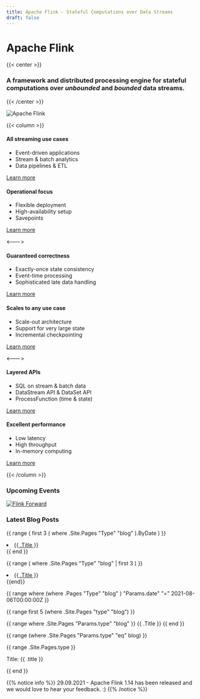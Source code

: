 ```yaml
---
title: Apache Flink - Stateful Computations over Data Streams
draft: false
---
```

<!--
Licensed to the Apache Software Foundation (ASF) under one
or more contributor license agreements.  See the NOTICE file
distributed with this work for additional information
regarding copyright ownership.  The ASF licenses this file
to you under the Apache License, Version 2.0 (the
"License"); you may not use this file except in compliance
with the License.  You may obtain a copy of the License at

  http://www.apache.org/licenses/LICENSE-2.0

Unless required by applicable law or agreed to in writing,
software distributed under the License is distributed on an
"AS IS" BASIS, WITHOUT WARRANTIES OR CONDITIONS OF ANY
KIND, either express or implied.  See the License for the
specific language governing permissions and limitations
under the License.
-->

# Apache Flink
{{< center >}} 
### A framework and distributed processing engine for stateful computations over *unbounded* and *bounded* data streams.
{{< /center >}}

![Apache Flink](/images/flink-home-graphic.png)

{{< column >}}

#### All streaming use cases

* Event-driven applications
* Stream & batch analytics
* Data pipelines & ETL 

[Learn more](https://flink.apache.org/usecases.html)

#### Operational focus

* Flexible deployment
* High-availability setup
* Savepoints

[Learn more](https://flink.apache.org/flink-operations.html)

<--->

#### Guaranteed correctness

* Exactly-once state consistency
* Event-time processing
* Sophisticated late data handling

[Learn more](https://flink.apache.org/flink-applications.html#building-blocks-for-streaming-applications)

#### Scales to any use case

* Scale-out architecture
* Support for very large state
* Incremental checkpointing

[Learn more](https://flink.apache.org/flink-architecture.html#run-applications-at-any-scale)

<--->

#### Layered APIs

* SQL on stream & batch data
* DataStream API & DataSet API
* ProcessFunction (time & state)

[Learn more](https://flink.apache.org/flink-applications.html#layered-apis)

#### Excellent performance

* Low latency
* High throughput
* In-memory computing

[Learn more](https://flink.apache.org/flink-architecture.html#leverage-in-memory-performance)

{{< /column >}}

### Upcoming Events

[![Flink Forward](/images/flink-forward.png)](https://flink-forward.org)

### Latest Blog Posts

{{ range ( first 3 ( where .Site.Pages "Type" "blog" ).ByDate ) }}
  <li><a href="{{ .Permalink }}">{{ .Title }}</a></li>
{{ end }}

{{ range ( where .Site.Pages "Type" "blog" | first 3 ) }}
  <li><a href="{{ .Permalink }}">{{ .Title }}</a></li>
{{end}}

{{ range where (where .Pages "Type" "blog" ) "Params.date" "=" 2021-08-06T00:00:00Z }}

{{ range first 5 (where .Site.Pages "type" "blog") }}

{{ range where .Site.Pages "Params.type" "blog" }}
   {{ .Title }}
{{ end }}

{{ range (where .Site.Pages "Params.type" "eq" blog) }}

{{ range .Site.Pages.type }}
  <p>Title: {{ .title }}</p>
{{ end }}

{{% notice info %}}
29.09.2021 - Apache Flink 1.14 has been released and we would love to hear your feedback. :)
{{% /notice %}}

